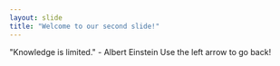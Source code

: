 ```yaml
---
layout: slide
title: "Welcome to our second slide!"
---
```

"Knowledge is limited." - Albert Einstein
Use the left arrow to go back!
